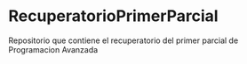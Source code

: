 # RecuperatorioPrimerParcial
Repositorio que contiene el recuperatorio del primer parcial de Programacion Avanzada
